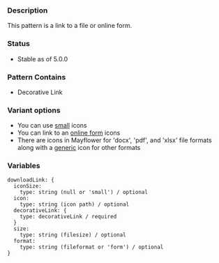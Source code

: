 ### Description
This pattern is a link to a file or online form.

### Status
* Stable as of 5.0.0

### Pattern Contains
* Decorative Link

### Variant options
* You can use [small](./?p=molecules-download-link-with-small-icon) icons
* You can link to an [online form](./?p=molecules-download-link-as-form) icons
* There are icons in Mayflower for 'docx', 'pdf', and 'xlsx' file formats along with a [generic](./?p=molecules-download-link-as-generic) icon for other formats


### Variables
~~~
downloadLink: {
  iconSize: 
    type: string (null or 'small') / optional
  icon: 
    type: string (icon path) / optional
  decorativeLink: {
    type: decorativeLink / required
  }
  size: 
    type: string (filesize) / optional
  format:  
    type: string (fileformat or 'form') / optional
}
~~~
